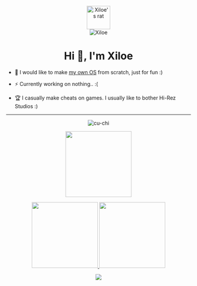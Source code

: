 <p align="center">
  <img src="https://cdn.discordapp.com/avatars/930421193012568074/ce275f1157ff40c2383ab87addb8bec5.png?size=1024" width="64" height="64" alt="Xiloe's rat"/><br/>
  <img src="https://komarev.com/ghpvc/?username=FloppaDaddy&label=Profile%20views&color=0e75b6&style=flat" alt="Xiloe" />
</p>

<h1 align="center">Hi 👋, I'm Xiloe</h1>

- 🎯 I would like to make [my own OS](https://github.com/Xiloe/SimpleOS) from scratch, just for fun :)

- ⚡ Currently working on nothing.. :(

- 🏆 I casually make cheats on games. I usually like to bother Hi-Rez Studios :)

<hr/>

<p align="center"> <img src="https://discord.c99.nl/widget/theme-2/665728472647204886.png" alt="cu-chi" /> </p>
<p align="center"> <img height="180em" src="http://github-readme-streak-stats.herokuapp.com?user=Xiloe&theme=dark&hide_border=true&dates=DDDADA50&background=DDDDDD10&fire=1FBFDD&ring=1FBFDD&currStreakLabel=1FBFDD&stroke=DDDADA50"/> </p>

<p align="center">
  <a href="https://github.com/Xiloe">
    <img height="180em" src="https://github-readme-stats-eight-theta.vercel.app/api?username=Xiloe&show_icons=true&theme=dark&include_all_commits=true&count_private=true&hide_border=true"/>
    <img height="180em" src="https://github-readme-stats-eight-theta.vercel.app/api/top-langs/?username=Xiloe&layout=compact&langs_count=8&theme=dark&hide_border=true"/>
  </a>
</p>

<p align="center">
  <img src="https://count.getloli.com/get/@Xiloe?theme=rule34" />
</p>
